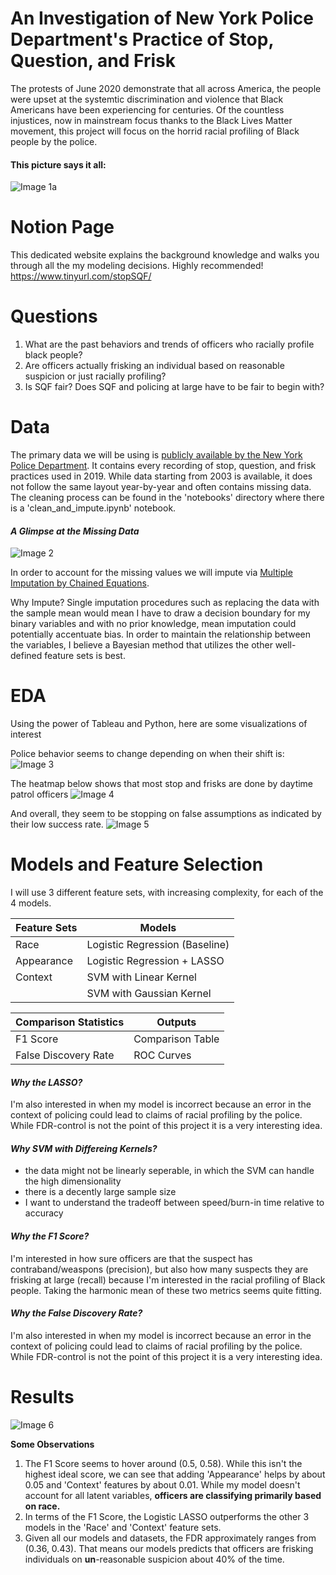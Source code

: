# An Investigation of New York Police Department's Practice of Stop, Question, and Frisk

The protests of June 2020 demonstrate that all across America, the people were upset at the systemtic discrimination and violence that Black Americans have been experiencing for centuries. Of the countless injustices, now in mainstream focus thanks to the Black Lives Matter movement, this project will focus on the horrid racial profiling of Black people by the police.

#### This picture says it all:
![Image 1a](https://github.com/WinsonTruong/police/blob/master/images/frisk_v_arrest2.png)


# Notion Page
This dedicated website explains the background knowledge and walks you through all the my modeling decisions. Highly recommended!
https://www.tinyurl.com/stopSQF/

# Questions 
1. What are the past behaviors and trends of officers who racially profile black people?
2. Are officers actually frisking an individual based on reasonable suspicion or just racially profiling?
3. Is SQF fair? Does SQF and policing at large have to be fair to begin with?

# Data
The primary data we will be using is [publicly available by the New York Police Department](https://www1.nyc.gov/site/nypd/stats/reports-analysis/stopfrisk.page). It contains every recording of stop, question, and frisk practices used in 2019. While data starting from 2003 is available, it does not follow the same layout year-by-year and often contains missing data. The cleaning process can be found in the 'notebooks' directory where there is a 'clean_and_impute.ipynb' notebook.

#### _A Glimpse at the Missing Data_

![Image 2](https://github.com/WinsonTruong/police/blob/master/images/missing_data.png)

In order to account for the missing values we will impute via [Multiple Imputation by Chained Equations](https://www.ncbi.nlm.nih.gov/pmc/articles/PMC3074241/).

Why Impute? Single imputation procedures such as replacing the data with the sample mean would mean I have to draw a decision boundary for my binary variables and with no prior knowledge, mean imputation could potentially accentuate bias. In order to maintain the relationship between the variables, I believe a Bayesian method that utilizes the other well-defined feature sets is best.

# EDA
Using the power of Tableau and Python, here are some visualizations of interest

Police behavior seems to change depending on when their shift is:
![Image 3](https://github.com/WinsonTruong/police/blob/master/images/bronx_queens.png)

The heatmap below shows that most stop and frisks are done by daytime patrol officers
![Image 4](https://github.com/WinsonTruong/police/blob/master/images/police_rank.png)

And overall, they seem to be stopping on false assumptions as indicated by their low success rate.
![Image 5](https://github.com/WinsonTruong/police/blob/master/images/police_rank2.png)


# Models and Feature Selection

I will use 3 different feature sets, with increasing complexity, for each of the 4 models. 


Feature Sets          | Models
--------------------- | -------------
Race                  | Logistic Regression (Baseline)
Appearance            | Logistic Regression + LASSO
Context               | SVM with Linear Kernel
                      | SVM with Gaussian Kernel

Comparison Statistics | Outputs
--------------------- | -------------
F1 Score              | Comparison Table
False Discovery Rate  | ROC Curves

#### _Why the LASSO?_
I'm also interested in when my model is incorrect because an error in the context of policing could lead to claims of racial profiling by the police. While FDR-control is not the point of this project it is a very interesting idea.

#### _Why SVM with Differeing Kernels?_

- the data might not be linearly seperable, in which the SVM can handle the high dimensionality
- there is a decently large sample size
- I want to understand the tradeoff between speed/burn-in time relative to accuracy

#### _Why the F1 Score?_
I'm interested in how sure officers are that the suspect has contraband/weaspons (precision), but also how many suspects they are frisking at large (recall) because I'm interested in the racial profiling of Black people. Taking the harmonic mean of these two metrics seems quite fitting.

#### _Why the False Discovery Rate?_
I'm also interested in when my model is incorrect because an error in the context of policing could lead to claims of racial profiling by the police. While FDR-control is not the point of this project it is a very interesting idea.



# Results

![Image 6](https://github.com/WinsonTruong/police/blob/master/images/summary_metrics.png)

**Some Observations**
1. The F1 Score seems to hover around (0.5, 0.58). While this isn't the highest ideal score, we can see that adding 'Appearance' helps by about 0.05 and 'Context' features by about 0.01. While my model doesn't account for all latent variables, **officers are classifying primarily based on race.**
2. In terms of the F1 Score, the Logistic LASSO outperforms the other 3 models in the 'Race' and 'Context' feature sets.
3. Given all our models and datasets, the FDR approximately ranges from (0.36,  0.43). That means our models predicts that officers are frisking individuals on **un**-reasonable suspicion about 40% of the time.

